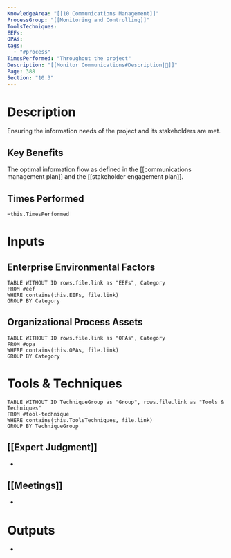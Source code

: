 ```yaml
---
KnowledgeArea: "[[10 Communications Management]]"
ProcessGroup: "[[Monitoring and Controlling]]"
ToolsTechniques:
EEFs:
OPAs:
tags:
  - "#process"
TimesPerformed: "Throughout the project"
Description: "[[Monitor Communications#Description|📝]]"
Page: 388
Section: "10.3"
---
```

# Description
Ensuring the information needs of the project and its stakeholders are met.
## Key Benefits
The optimal information flow as defined in the [[communications management plan]] and the [[stakeholder engagement plan]].
## Times Performed
`=this.TimesPerformed`
# Inputs
## Enterprise Environmental Factors
```dataview
TABLE WITHOUT ID rows.file.link as "EEFs", Category
FROM #eef
WHERE contains(this.EEFs, file.link)
GROUP BY Category
```
## Organizational Process Assets
```dataview
TABLE WITHOUT ID rows.file.link as "OPAs", Category
FROM #opa
WHERE contains(this.OPAs, file.link)
GROUP BY Category
```
# Tools & Techniques
```dataview
TABLE WITHOUT ID TechniqueGroup as "Group", rows.file.link as "Tools & Techniques"
FROM #tool-technique
WHERE contains(this.ToolsTechniques, file.link)
GROUP BY TechniqueGroup
```
## [[Expert Judgment]]
- 
## [[Meetings]]
- 
# Outputs
- 